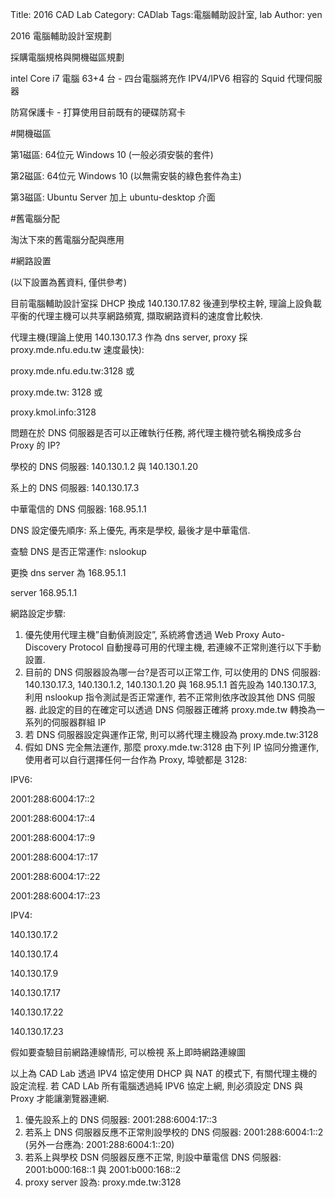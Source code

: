 Title: 2016 CAD Lab
Category: CADlab
Tags:電腦輔助設計室, lab
Author: yen

2016 電腦輔助設計室規劃

採購電腦規格與開機磁區規劃

intel Core i7 電腦 63+4 台 - 四台電腦將充作 IPV4/IPV6 相容的 Squid 代理伺服器

防寫保護卡 - 打算使用目前既有的硬碟防寫卡

#開機磁區

第1磁區: 64位元 Windows 10 (一般必須安裝的套件)

第2磁區: 64位元 Windows 10 (以無需安裝的綠色套件為主)

第3磁區: Ubuntu Server 加上 ubuntu-desktop 介面

<!-- PELICAN_END_SUMMARY -->

#舊電腦分配

淘汰下來的舊電腦分配與應用

#網路設置

(以下設置為舊資料, 僅供參考)

目前電腦輔助設計室採 DHCP 換成 140.130.17.82 後連到學校主幹, 理論上設負載平衡的代理主機可以共享網路頻寬, 擷取網路資料的速度會比較快.

代理主機(理論上使用 140.130.17.3 作為 dns server, proxy 採 proxy.mde.nfu.edu.tw 速度最快):

proxy.mde.nfu.edu.tw:3128 或

proxy.mde.tw: 3128 或

proxy.kmol.info:3128

問題在於 DNS 伺服器是否可以正確執行任務, 將代理主機符號名稱換成多台 Proxy 的 IP?

學校的 DNS 伺服器: 140.130.1.2 與 140.130.1.20

系上的 DNS 伺服器: 140.130.17.3

中華電信的 DNS 伺服器: 168.95.1.1

DNS 設定優先順序: 系上優先, 再來是學校, 最後才是中華電信.

查驗 DNS 是否正常運作: nslookup

更換 dns server 為 168.95.1.1

server 168.95.1.1

網路設定步驟:

1. 優先使用代理主機”自動偵測設定”,  系統將會透過 Web Proxy Auto-Discovery Protocol 自動搜尋可用的代理主機,  若連線不正常則進行以下手動設置.
2. 目前的 DNS 伺服器設為哪一台?是否可以正常工作, 可以使用的 DNS 伺服器: 140.130.17.3, 140.130.1.2, 140.130.1.20 與 168.95.1.1
首先設為 140.130.17.3, 利用 nslookup 指令測試是否正常運作, 若不正常則依序改設其他 DNS 伺服器.
此設定的目的在確定可以透過 DNS 伺服器正確將 proxy.mde.tw 轉換為一系列的伺服器群組 IP
3. 若 DNS 伺服器設定與運作正常, 則可以將代理主機設為 proxy.mde.tw:3128
4. 假如 DNS 完全無法運作, 那麼 proxy.mde.tw:3128 由下列 IP 協同分擔運作, 使用者可以自行選擇任何一台作為 Proxy, 埠號都是 3128:

IPV6:

2001:288:6004:17::2

2001:288:6004:17::4

2001:288:6004:17::9

2001:288:6004:17::17

2001:288:6004:17::22

2001:288:6004:17::23

IPV4:

140.130.17.2

140.130.17.4

140.130.17.9

140.130.17.17

140.130.17.22

140.130.17.23

假如要查驗目前網路連線情形, 可以檢視 系上即時網路連線圖

以上為 CAD Lab 透過 IPV4 協定使用 DHCP 與 NAT 的模式下, 有關代理主機的設定流程.  若 CAD LAb 所有電腦透過純 IPV6 協定上網, 則必須設定 DNS 與 Proxy 才能讓瀏覽器連網.

1. 優先設系上的 DNS 伺服器: 2001:288:6004:17::3
2. 若系上 DNS 伺服器反應不正常則設學校的 DNS 伺服器: 2001:288:6004:1::2 (另外一台應為: 2001:288:6004:1::20)
3. 若系上與學校 DSN 伺服器反應不正常, 則設中華電信 DNS 伺服器: 2001:b000:168::1 與 2001:b000:168::2
4. proxy server 設為: proxy.mde.tw:3128


